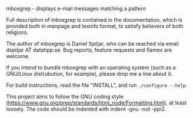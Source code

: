 mboxgrep - displays e-mail messages matching a pattern

Full description of mboxgrep is contained in the documentation,
which is provided both in manpage and texinfo format, to satisfy
believers of both religions.

The author of mboxgrep is Daniel Spiljar, who can be reached via email
dspiljar AT datatipp.se.  Bug reports, feature requests and flames
are welcome.

If you intend to bundle mboxgrep with an operating system (such as a
GNU/Linux distrubution, for example), please drop me a line about it.

For build instructions, read the file "INSTALL", and run
`./configure --help`.

This project aims to follow the GNU coding style (https://www.gnu.org/prep/standards/html_node/Formatting.html),
at least loosely. The code should be indented with indent -gnu -nut -ppi2.
